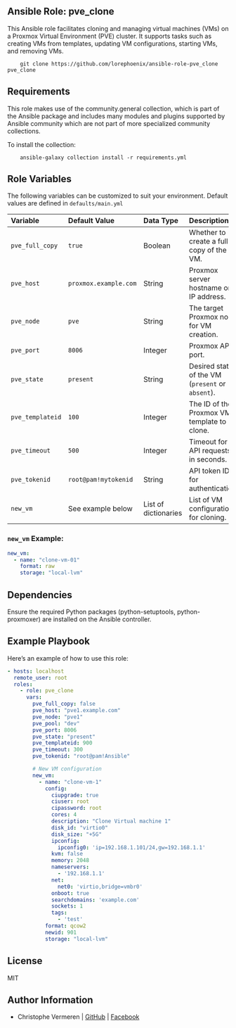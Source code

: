 Ansible Role: pve_clone
------------

This Ansible role facilitates cloning and managing virtual machines (VMs) on a Proxmox Virtual Environment (PVE) cluster. It supports tasks such as creating VMs from templates, updating VM configurations, starting VMs, and removing VMs.

```
    git clone https://github.com/lorephoenix/ansible-role-pve_clone pve_clone
```

Requirements
------------

This role makes use of the community.general collection, which is part of the Ansible package and includes many modules and plugins supported by Ansible community which are not part of more specialized community collections.

To install the collection:
```
    ansible-galaxy collection install -r requirements.yml
```

Role Variables
--------------

The following variables can be customized to suit your environment. Default values are defined in `defaults/main.yml`

| Variable | Default Value | Data Type | Description |
| :--- | :--- | :--- | :---|
| `pve_full_copy`  | `true`               | Boolean               | Whether to create a full copy of the VM.         |
| `pve_host`       | `proxmox.example.com`| String                | Proxmox server hostname or IP address.           |
| `pve_node`       | `pve`                | String                | The target Proxmox node for VM creation.         |
| `pve_port`       | `8006`               | Integer               |	Proxmox API port.                             |
| `pve_state`      | `present`            | String                | Desired state of the VM (`present` or `absent`). |
| `pve_templateid` | `100`                | Integer               | The ID of the Proxmox VM template to clone.      |
| `pve_timeout`    | `500`                | Integer               | Timeout for API requests in seconds.             |
| `pve_tokenid`    | `root@pam!mytokenid` | String                | API token ID for authentication.                 |
| `new_vm`         | See example below    | List of dictionaries  | List of VM configurations for cloning.           |

### `new_vm` Example:

```yaml
new_vm:
  - name: "clone-vm-01"
    format: raw
    storage: "local-lvm"
```

Dependencies
------------

Ensure the required Python packages (python-setuptools, python-proxmoxer) are installed on the Ansible controller.

Example Playbook
-------

Here’s an example of how to use this role:

```yaml
- hosts: localhost
  remote_user: root
  roles:
    - role: pve_clone
      vars:
        pve_full_copy: false
        pve_host: "pve1.example.com"
        pve_node: "pve1"
        pve_pool: "dev"
        pve_port: 8006
        pve_state: "present"
        pve_templateid: 900
        pve_timeout: 300
        pve_tokenid: "root@pam!Ansible"

        # New VM configuration
        new_vm:
          - name: "clone-vm-1"
            config:
              ciupgrade: true
              ciuser: root
              cipassword: root
              cores: 4
              description: "Clone Virtual machine 1"
              disk_id: "virtio0"
              disk_size: "+5G"
              ipconfig:
                ipconfig0: 'ip=192.168.1.101/24,gw=192.168.1.1'
              kvm: false
              memory: 2048
              nameservers:
                - '192.168.1.1'
              net:
                net0: 'virtio,bridge=vmbr0'
              onboot: true
              searchdomains: 'example.com'
              sockets: 1
              tags:
                - 'test'
            format: qcow2
            newid: 901
            storage: "local-lvm"
```

License
-------

MIT

Author Information
------------------

- Christophe Vermeren | [GitHub](https://github.com/lorephoenix) | [Facebook](https://www.facebook.com/cvermeren)
